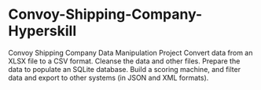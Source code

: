 # Convoy-Shipping-Company-Hyperskill
Convoy Shipping Company Data Manipulation Project
Convert data from an XLSX file to a CSV format. Cleanse the data and other files. Prepare the data to populate an SQLite database. Build a scoring machine, and filter data and export to other systems (in JSON and XML formats).
